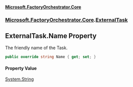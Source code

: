 #### [Microsoft.FactoryOrchestrator.Core](./Microsoft-FactoryOrchestrator-Core.md 'Microsoft.FactoryOrchestrator.Core')
### [Microsoft.FactoryOrchestrator.Core](./Microsoft-FactoryOrchestrator-Core.md 'Microsoft.FactoryOrchestrator.Core').[ExternalTask](./Microsoft-FactoryOrchestrator-Core-ExternalTask.md 'Microsoft.FactoryOrchestrator.Core.ExternalTask')
## ExternalTask.Name Property
The friendly name of the Task.  
```csharp
public override string Name { get; set; }
```
#### Property Value
[System.String](https://docs.microsoft.com/en-us/dotnet/api/System.String 'System.String')  
